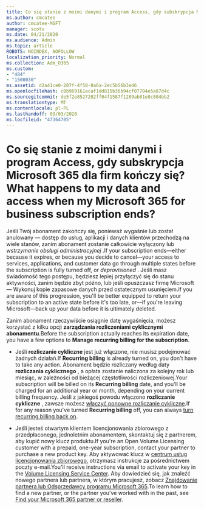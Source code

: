 ```yaml
---
title: Co się stanie z moimi danymi i program Access, gdy subskrypcja Microsoft 365 dla firm kończy się?
ms.author: cmcatee
author: cmcatee-MSFT
manager: scotv
ms.date: 04/21/2020
ms.audience: Admin
ms.topic: article
ROBOTS: NOINDEX, NOFOLLOW
localization_priority: Normal
ms.collection: Adm_O365
ms.custom:
- "484"
- "1500030"
ms.assetid: d2a41ce0-207f-4f50-8a6a-2ec5b56b3ed6
ms.openlocfilehash: c0b969161acaf1dd815b36b94cf07704e5a87d4c
ms.sourcegitcommit: de5f2e8527202ff04f1587f1289ab81e8c804bb2
ms.translationtype: MT
ms.contentlocale: pl-PL
ms.lasthandoff: 09/03/2020
ms.locfileid: "47364705"
---
```

# <a name="what-happens-to-my-data-and-access-when-my-microsoft-365-for-business-subscription-ends"></a><span data-ttu-id="7ac13-102">Co się stanie z moimi danymi i program Access, gdy subskrypcja Microsoft 365 dla firm kończy się?</span><span class="sxs-lookup"><span data-stu-id="7ac13-102">What happens to my data and access when my Microsoft 365 for business subscription ends?</span></span>

<span data-ttu-id="7ac13-103">Jeśli Twój abonament zakończy się, ponieważ wygaśnie lub został anulowany — dostęp do usług, aplikacji i danych klientów przechodzą na wiele stanów, zanim abonament zostanie całkowicie wyłączony lub  *wstrzymanie obsługi administracyjnej*  .</span><span class="sxs-lookup"><span data-stu-id="7ac13-103">If your subscription ends—either because it expires, or because you decide to cancel—your access to services, applications, and customer data go through multiple states before the subscription is fully turned off, or  *deprovisioned*  .</span></span> <span data-ttu-id="7ac13-104">Jeśli masz świadomość tego postępu, będziesz lepiej przyłączyć się do stanu aktywności, zanim będzie zbyt późno, lub jeśli opuszczasz firmę Microsoft — Wykonuj kopie zapasowe danych przed ostatecznym usunięciem.</span><span class="sxs-lookup"><span data-stu-id="7ac13-104">If you are aware of this progression, you'll be better equipped to return your subscription to an active state before it's too late, or—if you're leaving Microsoft—back up your data before it is ultimately deleted.</span></span>
  
<span data-ttu-id="7ac13-105">Zanim abonament rzeczywiście osiągnie datę wygaśnięcia, możesz korzystać z kilku opcji **zarządzania rozliczeniami cyklicznymi abonamentu**.</span><span class="sxs-lookup"><span data-stu-id="7ac13-105">Before the subscription actually reaches its expiration date, you have a few options to **Manage recurring billing for the subscription**.</span></span>
  
- <span data-ttu-id="7ac13-106">Jeśli **rozliczanie cykliczne** jest już włączone, nie musisz podejmować żadnych działań.</span><span class="sxs-lookup"><span data-stu-id="7ac13-106">If **Recurring billing** is already turned on, you don't have to take any action.</span></span> <span data-ttu-id="7ac13-107">Abonament będzie rozliczany według daty **rozliczania cyklicznego** , a opłata zostanie naliczona za kolejny rok lub miesiąc, w zależności od bieżącej częstotliwości rozliczeniowej.</span><span class="sxs-lookup"><span data-stu-id="7ac13-107">Your subscription will be billed on its **Recurring billing** date, and you'll be charged for an additional year or month, depending on your current billing frequency.</span></span> <span data-ttu-id="7ac13-108">Jeśli z jakiegoś powodu włączono **rozliczanie cykliczne** , zawsze możesz [włączyć ponowne rozliczanie cykliczne](https://docs.microsoft.com/microsoft-365/commerce/subscriptions/renew-your-subscription#turn-recurring-billing-off-or-on).</span><span class="sxs-lookup"><span data-stu-id="7ac13-108">If for any reason you've turned **Recurring billing** off, you can always [turn recurring billing back on](https://docs.microsoft.com/microsoft-365/commerce/subscriptions/renew-your-subscription#turn-recurring-billing-off-or-on).</span></span>

- <span data-ttu-id="7ac13-109">Jeśli jesteś otwartym klientem licencjonowania zbiorowego z przedpłaconego, jednoletnim abonamentem, skontaktuj się z partnerem, aby kupić nowy klucz produktu.</span><span class="sxs-lookup"><span data-stu-id="7ac13-109">If you're an Open Volume Licensing customer with a prepaid, one-year subscription, contact your partner to purchase a new product key.</span></span> <span data-ttu-id="7ac13-110">Aby aktywować klucz w [centrum usług licencjonowania zbiorowego](https://go.microsoft.com/fwlink/p/?LinkID=282016), otrzymasz instrukcje za pośrednictwem poczty e-mail.</span><span class="sxs-lookup"><span data-stu-id="7ac13-110">You'll receive instructions via email to activate your key in the [Volume Licensing Service Center](https://go.microsoft.com/fwlink/p/?LinkID=282016).</span></span> <span data-ttu-id="7ac13-111">Aby dowiedzieć się, jak znaleźć nowego partnera lub partnera, w którym pracujesz, zobacz [Znajdowanie partnera lub Odsprzedawcy programu Microsoft 365](https://docs.microsoft.com/microsoft-365/admin/manage/find-your-partner-or-reseller).</span><span class="sxs-lookup"><span data-stu-id="7ac13-111">To learn how to find a new partner, or the partner you've worked with in the past, see [Find your Microsoft 365 partner or reseller](https://docs.microsoft.com/microsoft-365/admin/manage/find-your-partner-or-reseller).</span></span>